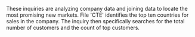 These inquiries are analyzing company data and joining data to locate the most promising new markets. File 'CTE' identifies the top ten countries for sales in the company. The inquiry then specifically searches for the total number of customers and the count of top customers.

